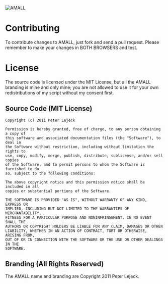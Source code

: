 ![AMALL](http://i56.tinypic.com/qy5xxf.png)

# Contributing
To contribute changes to AMALL, just fork and send a pull request.  Please remember to make your changes in BOTH BROWSERS and test.

# License
The source code is licensed under the MIT License, but all the AMALL branding is mine and only mine; you are not allowed to use it for your own redistributions of my script without my consent first.
## Source Code (MIT License)
```
Copyright (c) 2011 Peter Lejeck

Permission is hereby granted, free of charge, to any person obtaining a copy of
this software and associated documentation files (the "Software"), to deal in
the Software without restriction, including without limitation the rights to
use, copy, modify, merge, publish, distribute, sublicense, and/or sell copies
of the Software, and to permit persons to whom the Software is furnished to do
so, subject to the following conditions:

The above copyright notice and this permission notice shall be included in all
copies or substantial portions of the Software.

THE SOFTWARE IS PROVIDED "AS IS", WITHOUT WARRANTY OF ANY KIND, EXPRESS OR
IMPLIED, INCLUDING BUT NOT LIMITED TO THE WARRANTIES OF MERCHANTABILITY,
FITNESS FOR A PARTICULAR PURPOSE AND NONINFRINGEMENT. IN NO EVENT SHALL THE
AUTHORS OR COPYRIGHT HOLDERS BE LIABLE FOR ANY CLAIM, DAMAGES OR OTHER
LIABILITY, WHETHER IN AN ACTION OF CONTRACT, TORT OR OTHERWISE, ARISING FROM,
OUT OF OR IN CONNECTION WITH THE SOFTWARE OR THE USE OR OTHER DEALINGS IN THE
SOFTWARE.
```
## Branding (All Rights Reserved)
The AMALL name and branding are Copyright 2011 Peter Lejeck.